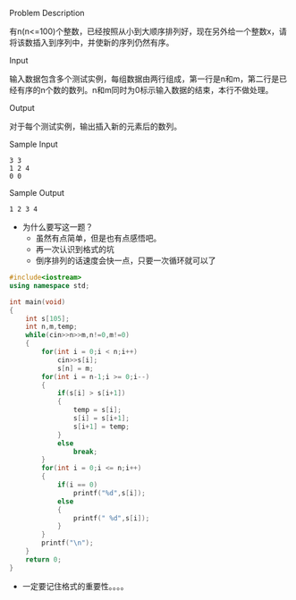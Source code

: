 Problem Description

有n(n<=100)个整数，已经按照从小到大顺序排列好，现在另外给一个整数x，请将该数插入到序列中，并使新的序列仍然有序。

 

Input

输入数据包含多个测试实例，每组数据由两行组成，第一行是n和m，第二行是已经有序的n个数的数列。n和m同时为0标示输入数据的结束，本行不做处理。

 

Output

对于每个测试实例，输出插入新的元素后的数列。

 

Sample Input

```
3 3
1 2 4
0 0
```

 

Sample Output

```
1 2 3 4
```

- 为什么要写这一题？
  - 虽然有点简单，但是也有点感悟吧。
  - 再一次认识到格式的坑
  - 倒序排列的话速度会快一点，只要一次循环就可以了

```c++
#include<iostream>
using namespace std;

int main(void)
{
	int s[105];
	int n,m,temp;
	while(cin>>n>>m,n!=0,m!=0)
	{
		for(int i = 0;i < n;i++)
			cin>>s[i];
			s[n] = m;
		for(int i = n-1;i >= 0;i--)
		{
			if(s[i] > s[i+1])
			{
				temp = s[i];
				s[i] = s[i+1];
				s[i+1] = temp;
			}
			else
				break;
		}
		for(int i = 0;i <= n;i++)
		{
			if(i == 0)
				printf("%d",s[i]);
			else
			{
				printf(" %d",s[i]);
			}
		}
		printf("\n");	
	}
	return 0;
}
```

- 一定要记住格式的重要性。。。。
